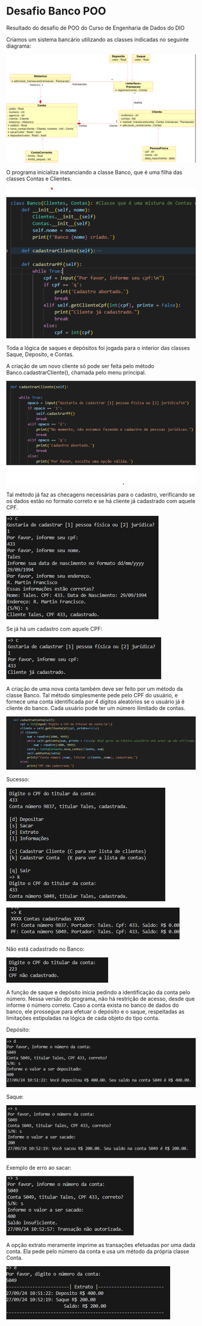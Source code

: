 # Desafio Banco POO
Resultado do desafio de POO do Curso de Engenharia de Dados do DIO

Criamos um sistema bancário utilizando as classes indicadas no seguinte diagrama:

![Diagrama](prints/diagrama.png)

O programa inicializa instanciando a classe Banco, que é uma filha das classes Contas e Clientes.

![Classe Banco](prints/classe_banco.png)

Toda a lógica de saques e depósitos foi jogada para o interior das classes Saque, Deposito, e Contas. 

A criação de um novo cliente só pode ser feita pelo método Banco.cadastrarCliente(), chamada pelo menu principal.

![Cadastro Cliente](prints/cadastrar_cliente.png)

Tal método já faz as checagens necessárias para o cadastro, verificando se os dados estão no formato correto e se há cliente já cadastrado com aquele CPF. 

![Exemplo](prints/exemplo_cadastro.png)

Se já há um cadastro com aquele CPF:

![Exemplo](prints/falha_cadastro.png)

A criação de uma nova conta também deve ser feito por um método da classe Banco. Tal método simplesmente pede pelo CPF do usuário, e fornece uma conta identificada por 4 dígitos aleatórios se o usuário já é cliente do banco. Cada usuário pode ter um número ilimitado de contas.

![Cadastrar Conta](prints/cadastrar_conta.png)

Sucesso:

![Sucesso](prints/sucesso_conta.png)

![Contas](prints/contas_cadastradas.png)

Não está cadastrado no Banco:

![Falha](prints/nao_cadastrado.png)

A função de saque e depósito inicia pedindo a identificação da conta pelo número. Nessa versão do programa, não há restrição de acesso, desde que informe o número correto. Caso a conta exista no banco de dados do banco, ele prossegue para efetuar o depósito e o saque, respeitadas as limitações estipuladas na lógica de cada objeto do tipo conta.

Depósito:

![deposito](prints/deposito.png)

Saque:

![saque](prints/saque.png)

Exemplo de erro ao sacar:

![Erro](prints/erro_saque.png)

A opção extrato meramente imprime as transações efetuadas por uma dada conta. Ela pede pelo número da conta e usa um método da própria classe Conta.

![extrato](prints/extrato.png)


